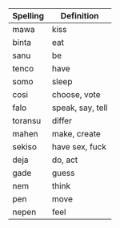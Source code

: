 | Spelling | Definition |
|----------|------------|
| mawa | kiss |
| binta | eat |
| sanu | be |
| tenco | have |
| somo | sleep |
| cosi | choose, vote |
| falo | speak, say, tell |
| toransu | differ |
| mahen | make, create |
| sekiso | have sex, fuck |
| deja | do, act |
| gade | guess |
| nem | think |
| pen | move |
| nepen | feel |
